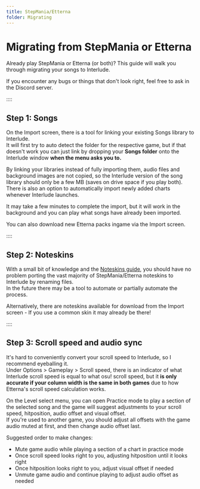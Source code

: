 ```yaml
---
title: StepMania/Etterna
folder: Migrating
---
```

# Migrating from StepMania or Etterna

Already play StepMania or Etterna (or both)? This guide will walk you through migrating your songs to Interlude.  

If you encounter any bugs or things that don't look right, feel free to ask in the Discord server.

::::

## Step 1: Songs

On the Import screen, there is a tool for linking your existing Songs library to Interlude.  
It will first try to auto detect the folder for the respective game, but if that doesn't work you can just link by dropping your **Songs folder** onto the Interlude window **when the menu asks you to.**

By linking your libraries instead of fully importing them, audio files and background images are not copied, so the Interlude version of the song library should only be a few MB (saves on drive space if you play both).  
There is also an option to automatically import newly added charts whenever Interlude launches.

It may take a few minutes to complete the import, but it will work in the background and you can play what songs have already been imported.

You can also download new Etterna packs ingame via the Import screen.

::::

## Step 2: Noteskins

With a small bit of knowledge and the [Noteskins guide](noteskins.html), you should have no problem porting the vast majority of StepMania/Etterna noteskins to Interlude by renaming files.  
In the future there may be a tool to automate or partially automate the process.

Alternatively, there are noteskins available for download from the Import screen - If you use a common skin it may already be there!

::::

## Step 3: Scroll speed and audio sync

It's hard to conveniently convert your scroll speed to Interlude, so I recommend eyeballing it.  
Under Options > Gameplay > Scroll speed, there is an indicator of what Interlude scroll speed is equal to what osu! scroll speed, but it **is only accurate if your column width is the same in both games** due to how Etterna's scroll speed calculation works.

On the Level select menu, you can open Practice mode to play a section of the selected song and the game will suggest adjustments to your scroll speed, hitposition, audio offset and visual offset.  
If you're used to another game, you should adjust all offsets with the game audio muted at first, and then change audio offset last.

Suggested order to make changes:

- Mute game audio while playing a section of a chart in practice mode
- Once scroll speed looks right to you, adjusting hitposition until it looks right
- Once hitposition looks right to you, adjust visual offset if needed
- Unmute game audio and continue playing to adjust audio offset as needed